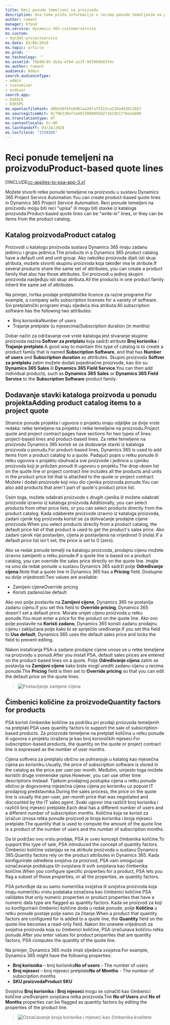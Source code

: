 ```yaml
---
title: Reci ponude temeljeni na proizvodu
description: Ova tema pruža informacije o recima ponude temeljenim na proizvodu.
author: rumant
manager: kfend
ms.service: dynamics-365-customerservice
ms.custom:
- dyn365-projectservice
ms.date: 03/06/2019
ms.topic: article
ms.prod: ''
ms.technology: ''
ms.assetid: 76b90c95-1b3a-4704-a13f-9d7099b83f4c
ms.author: rumant
audience: Admin
search.audienceType:
- admin
- customizer
- enduser
search.app:
- D365CE
- D365PS
ms.openlocfilehash: d8bb36fbfe8d01aa26faf5515ca218ad836126b7
ms.sourcegitcommit: 8c786230ef2a497280885b827162561776e2eb00
ms.translationtype: HT
ms.contentlocale: hr-HR
ms.lasthandoff: 03/24/2020
ms.locfileid: "3750105"
---
```

# <a name="product-based-quote-lines"></a><span data-ttu-id="6e9d0-103">Reci ponude temeljeni na proizvodu</span><span class="sxs-lookup"><span data-stu-id="6e9d0-103">Product-based quote lines</span></span>

[!INCLUDE[cc-applies-to-psa-app-3.x](../includes/cc-applies-to-psa-app-3x.md)]


<span data-ttu-id="6e9d0-104">Možete stvoriti retke ponude temeljene na proizvodu u sustavu Dynamics 365 Project Service Automation.</span><span class="sxs-lookup"><span data-stu-id="6e9d0-104">You can create product-based quote lines in Dynamics 365 Project Service Automation.</span></span> <span data-ttu-id="6e9d0-105">Reci ponude temeljeni na proizvodu mogu biti reci "upisa" ili mogu biti stavke iz kataloga proizvoda.</span><span class="sxs-lookup"><span data-stu-id="6e9d0-105">Product-based quote lines can be "write-in" lines, or they can be items from the product catalog.</span></span>

## <a name="product-catalog"></a><span data-ttu-id="6e9d0-106">Katalog proizvoda</span><span class="sxs-lookup"><span data-stu-id="6e9d0-106">Product catalog</span></span>

<span data-ttu-id="6e9d0-107">Proizvodi u katalogu proizvoda sustava Dynamics 365 imaju zadanu jedinicu i grupu jedinica.</span><span class="sxs-lookup"><span data-stu-id="6e9d0-107">The products in a Dynamics 365 product catalog have a default unit and unit group.</span></span> <span data-ttu-id="6e9d0-108">Ako nekoliko proizvoda dijeli isti skup atributa, možete stvoriti skupinu proizvoda koja također ima te atribute.</span><span class="sxs-lookup"><span data-stu-id="6e9d0-108">If several products share the same set of attributes, you can create a product family that also has those attributes.</span></span> <span data-ttu-id="6e9d0-109">Svi proizvodi u jednoj skupini proizvoda nasljeđuju isti skup atributa.</span><span class="sxs-lookup"><span data-stu-id="6e9d0-109">All the products in one product family inherit the same set of attributes.</span></span>

<span data-ttu-id="6e9d0-110">Na primjer, tvrtka prodaje pretplatničke licence za razne programe.</span><span class="sxs-lookup"><span data-stu-id="6e9d0-110">For example, a company sells subscription licenses for a variety of software.</span></span> <span data-ttu-id="6e9d0-111">Svi pretplatnički programi imaju sljedeća dva atributa:</span><span class="sxs-lookup"><span data-stu-id="6e9d0-111">All subscription software has the following two attributes:</span></span>

- <span data-ttu-id="6e9d0-112">Broj korisnika</span><span class="sxs-lookup"><span data-stu-id="6e9d0-112">Number of users</span></span> 
- <span data-ttu-id="6e9d0-113">Trajanje pretplate (u mjesecima)</span><span class="sxs-lookup"><span data-stu-id="6e9d0-113">Subscription duration (in months)</span></span>

<span data-ttu-id="6e9d0-114">Dobar način za održavanje ove vrste kataloga jest stvaranje skupine proizvoda naziva **Softver za pretplatu** koja sadrži atribute **Broj korisnika** i **Trajanje pretplate**.</span><span class="sxs-lookup"><span data-stu-id="6e9d0-114">A good way to maintain this type of catalog is to create a product family that is named **Subscription Software**, and that has **Number of users** and **Subscription duration** as attributes.</span></span> <span data-ttu-id="6e9d0-115">Skupini proizvoda **Softver za pretplatu** zatim možete dodati pojedinačne proizvode, kao što su **Dynamics 365 Sales** ili **Dynamics 365 Field Service**.</span><span class="sxs-lookup"><span data-stu-id="6e9d0-115">You can then add individual products, such as **Dynamics 365 Sales** or **Dynamics 365 Field Service** to the **Subscription Software** product family.</span></span>

## <a name="adding-product-catalog-items-to-a-project-quote"></a><span data-ttu-id="6e9d0-116">Dodavanje stavki kataloga proizvoda u ponudu projekta</span><span class="sxs-lookup"><span data-stu-id="6e9d0-116">Adding product catalog items to a project quote</span></span>

<span data-ttu-id="6e9d0-117">Stranice ponude projekta i ugovora o projektu imaju odjeljke za dvije vrste redaka: retke temeljene na projektu i retke temeljene na proizvodu.</span><span class="sxs-lookup"><span data-stu-id="6e9d0-117">Project quote and project contract pages have sections for two types of lines: project-based lines and product-based lines.</span></span> <span data-ttu-id="6e9d0-118">Za retke temeljene na proizvodu Dynamics 365 koristi se za dodavanje stavki iz kataloga proizvoda u ponudu.</span><span class="sxs-lookup"><span data-stu-id="6e9d0-118">For product-based lines, Dynamics 365 is used to add items from a product catalog to a quote.</span></span> <span data-ttu-id="6e9d0-119">Padajući popis u retku ponude ili retku ugovora o projektu obuhvaća sve proizvode i jedinice u cjeniku proizvoda koji je priložen ponudi ili ugovoru o projektu.</span><span class="sxs-lookup"><span data-stu-id="6e9d0-119">The drop-down list on the quote line or project contract line includes all the products and units in the product price list that is attached to the quote or project contract.</span></span> <span data-ttu-id="6e9d0-120">Možete i dodati proizvode koji nisu dio cjenika proizvoda ponude.</span><span class="sxs-lookup"><span data-stu-id="6e9d0-120">You can also add products that aren't part of quote's product price list.</span></span>

<span data-ttu-id="6e9d0-121">Osim toga, možete odabrati proizvode s drugih cjenika ili možete odabrati proizvode izravno iz kataloga proizvoda.</span><span class="sxs-lookup"><span data-stu-id="6e9d0-121">Additionally, you can select products from other price lists, or you can select products directly from the product catalog.</span></span> <span data-ttu-id="6e9d0-122">Kada odaberete proizvode izravno iz kataloga proizvoda, zadani cjenik tog proizvoda koristi se za dohvaćanje prodajne cijene proizvoda.</span><span class="sxs-lookup"><span data-stu-id="6e9d0-122">When you select products directly from a product catalog, the default price list of that product is used to get the product's sales price.</span></span> <span data-ttu-id="6e9d0-123">Ako zadani cjenik nije postavljen, cijena je postavljena na vrijednost 0 (nula).</span><span class="sxs-lookup"><span data-stu-id="6e9d0-123">If a default price list isn't set, the price is set to 0 (zero).</span></span>

<span data-ttu-id="6e9d0-124">Ako se redak ponude temelji na katalogu proizvoda, prodajnu cijenu možete izravno zamijeniti u retku ponude.</span><span class="sxs-lookup"><span data-stu-id="6e9d0-124">If a quote line is based on a product catalog, you can override the sales price directly on the quote line.</span></span> <span data-ttu-id="6e9d0-125">Imajte na umu da redak ponude u sustavu Dynamics 365 sadrži polje **Određivanje cijena**.</span><span class="sxs-lookup"><span data-stu-id="6e9d0-125">Note that a quote line in Dynamics 365 has a **Pricing** field.</span></span> <span data-ttu-id="6e9d0-126">Dostupne su dvije vrijednosti:</span><span class="sxs-lookup"><span data-stu-id="6e9d0-126">Two values are available:</span></span>

- <span data-ttu-id="6e9d0-127">Zamijeni cijene</span><span class="sxs-lookup"><span data-stu-id="6e9d0-127">Override pricing</span></span>  
- <span data-ttu-id="6e9d0-128">Koristi zadano</span><span class="sxs-lookup"><span data-stu-id="6e9d0-128">Use default</span></span>

<span data-ttu-id="6e9d0-129">Ako ovo polje postavite na **Zamijeni cijene**, Dynamics 365 ne postavlja zadanu cijenu.</span><span class="sxs-lookup"><span data-stu-id="6e9d0-129">If you set this field to **Override pricing**, Dynamics 365 doesn't set a default price.</span></span> <span data-ttu-id="6e9d0-130">Morate unijeti cijenu proizvoda u retku ponude.</span><span class="sxs-lookup"><span data-stu-id="6e9d0-130">You must enter a price for the product on the quote line.</span></span> <span data-ttu-id="6e9d0-131">Ako ovo polje postavite na **Koristi zadano**, Dynamics 365 koristi zadanu prodajnu cijenu i zaključava polje kako bi se spriječilo uređivanje.</span><span class="sxs-lookup"><span data-stu-id="6e9d0-131">If you set this field to **Use default**, Dynamics 365 uses the default sales price and locks the field to prevent editing.</span></span>

<span data-ttu-id="6e9d0-132">Nakon instaliranja PSA-a zadane prodajne cijene unose se u retke temeljene na proizvodu u ponudi.</span><span class="sxs-lookup"><span data-stu-id="6e9d0-132">After you install PSA, default sales prices are entered on the product-based lines on a quote.</span></span> <span data-ttu-id="6e9d0-133">Polje **Određivanje cijena** zatim se postavlja na **Zamijeni cijene** kako biste mogli urediti zadanu cijenu u recima ponude.</span><span class="sxs-lookup"><span data-stu-id="6e9d0-133">The **Pricing** field is then set to **Override pricing** so that you can edit the default price on the quote lines.</span></span>

> ![Postavljanje zamjene cijena](media/basic-guide-10.png)
 
## <a name="quantity-factors-for-products"></a><span data-ttu-id="6e9d0-135">Čimbenici količine za proizvode</span><span class="sxs-lookup"><span data-stu-id="6e9d0-135">Quantity factors for products</span></span>

<span data-ttu-id="6e9d0-136">PSA koristi čimbenike količine za podršku pri prodaji proizvoda temeljenih na pretplati.</span><span class="sxs-lookup"><span data-stu-id="6e9d0-136">PSA uses quantity factors to support the sale of subscription-based products.</span></span> <span data-ttu-id="6e9d0-137">Za proizvode temeljene na pretplati količina u retku ponude ili ugovora o projektu izražena je kao broj korisničkih mjeseci.</span><span class="sxs-lookup"><span data-stu-id="6e9d0-137">For subscription-based products, the quantity on the quote or project contract line is expressed as the number of user months.</span></span>

<span data-ttu-id="6e9d0-138">Cijena softvera za pretplatu obično se pohranjuje u katalog kao mjesečna cijena po korisniku.</span><span class="sxs-lookup"><span data-stu-id="6e9d0-138">Usually, the price of subscription software is stored in the catalog as the price per user per month.</span></span> <span data-ttu-id="6e9d0-139">Međutim, umjesto toga možete koristiti druge vremenske opise.</span><span class="sxs-lookup"><span data-stu-id="6e9d0-139">However, you can use other time descriptions instead.</span></span> <span data-ttu-id="6e9d0-140">Tijekom prodajnog postupka cijena u retku ponude obično je dogovorena mjesečna cijena cijena po korisniku uz popust IT prodajnog predstavnika.</span><span class="sxs-lookup"><span data-stu-id="6e9d0-140">During the sales process, the price on the quote line is usually the per-user, per-month price that was negotiated and discounted by the IT sales agent.</span></span> <span data-ttu-id="6e9d0-141">Svaki ugovor ima različit broj korisnika i različit broj mjeseci pretplate.</span><span class="sxs-lookup"><span data-stu-id="6e9d0-141">Each deal has a different number of users and a different number of subscription months.</span></span> <span data-ttu-id="6e9d0-142">Količina koja se koristi za izračun iznosa retka ponude proizvod je broja korisnika i broja mjeseci pretplate.</span><span class="sxs-lookup"><span data-stu-id="6e9d0-142">The quantity that is used to compute the amount of the quote line is a product of the number of users and the number of subscription months.</span></span>

<span data-ttu-id="6e9d0-143">Da bi podržao ovu vrstu prodaje, PSA je uveo koncept čimbenika količine.</span><span class="sxs-lookup"><span data-stu-id="6e9d0-143">To support this type of sale, PSA introduced the concept of quantity factors.</span></span> <span data-ttu-id="6e9d0-144">Čimbenici količine oslanjaju se na atribute proizvoda u sustavu Dynamics 365.</span><span class="sxs-lookup"><span data-stu-id="6e9d0-144">Quantity factors rely on the product attributes in Dynamics 365.</span></span> <span data-ttu-id="6e9d0-145">Kada konfigurirate određena svojstva za proizvod, PSA vam omogućuje označavanje podskupa tih svojstava ili svih svojstava kao čimbenika količine.</span><span class="sxs-lookup"><span data-stu-id="6e9d0-145">When you configure specific properties for a product, PSA lets you flag a subset of those properties, or all the properties, as quantity factors.</span></span>

<span data-ttu-id="6e9d0-146">PSA potvrđuje da su samo numerička svojstva ili svojstva proizvoda koja imaju numeričku vrstu podataka označena kao čimbenici količine.</span><span class="sxs-lookup"><span data-stu-id="6e9d0-146">PSA validates that only numeric properties or product properties that have a numeric data type are flagged as quantity factors.</span></span> <span data-ttu-id="6e9d0-147">Kada se proizvod za koji su konfigurirani čimbenici količine doda u redak ponude, polje **Količina** u retku ponude postaje polje samo za čitanje.</span><span class="sxs-lookup"><span data-stu-id="6e9d0-147">When a product that quantity factors are configured for is added to a quote line, the **Quantity** field on the quote line becomes a read-only field.</span></span> <span data-ttu-id="6e9d0-148">Nakon što unesete vrijednosti za svojstva proizvoda koja su čimbenici količine, PSA izračunava količinu retka ponude.</span><span class="sxs-lookup"><span data-stu-id="6e9d0-148">After you enter values for product properties that are quantity factors, PSA computes the quantity of the quote line.</span></span>

<span data-ttu-id="6e9d0-149">Na primjer, Dynamics 365 može imati sljedeća svojstva:</span><span class="sxs-lookup"><span data-stu-id="6e9d0-149">For example, Dynamics 365 might have the following properties:</span></span> 

- <span data-ttu-id="6e9d0-150">**Broj korisnika** – broj korisnika</span><span class="sxs-lookup"><span data-stu-id="6e9d0-150">**No of users** - The number of users</span></span> 
- <span data-ttu-id="6e9d0-151">**Broj mjeseci** – broj mjeseci pretplate</span><span class="sxs-lookup"><span data-stu-id="6e9d0-151">**No of Months** - The number of subscription months</span></span>
- <span data-ttu-id="6e9d0-152">**SKU proizvoda**</span><span class="sxs-lookup"><span data-stu-id="6e9d0-152">**Product SKU**</span></span> 

<span data-ttu-id="6e9d0-153">Svojstva **Broj korisnika** i **Broj mjeseci** mogu se označiti kao čimbenici količine uređivanjem svojstava retka proizvoda.</span><span class="sxs-lookup"><span data-stu-id="6e9d0-153">Tne **No of Users** and **No of Months** properties can be flagged as quantity factors by editing the properties of the product line.</span></span> 

> ![Označavanje broja korisnika i mjeseci kao čimbenika kvalitete](media/basic-guide-11.png)
 
